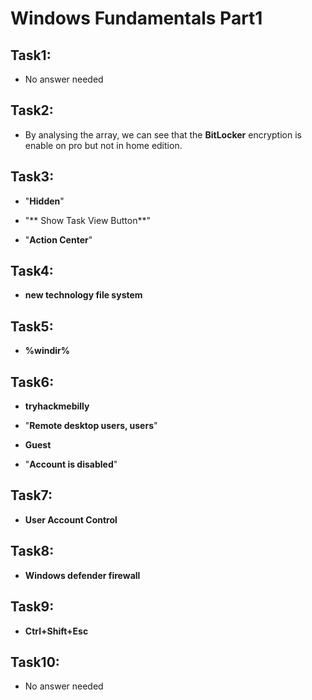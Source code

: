 # Windows Fundamentals Part1

## Task1:

- No answer needed

## Task2:

- By analysing the array, we can see that the **BitLocker** encryption is enable on pro but not in home edition.

## Task3:

- "**Hidden**"

- "** Show Task View Button**"

- "**Action Center**"


## Task4:

- **new technology file system**


## Task5:

- **%windir%**

## Task6:

- **tryhackmebilly**

- "**Remote desktop users, users**"

- **Guest**

- "**Account is disabled**"

## Task7:

- **User Account Control**

## Task8:

- **Windows defender firewall**

## Task9:

- **Ctrl+Shift+Esc**

## Task10:

- No answer needed

